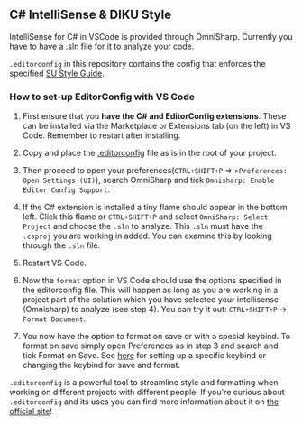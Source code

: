 ## C# IntelliSense & DIKU Style
IntelliSense for C# in VSCode is provided through OmniSharp. Currently you have to have a .sln file for it to analyze your code.

`.editorconfig` in this repository contains the config that enforces the specified [SU Style Guide](CSharpStyle.md).

### How to set-up EditorConfig with VS Code
1. First ensure that you **have the C# and EditorConfig extensions**. These can be installed via the Marketplace or Extensions tab (on the left) in VS Code. Remember to restart after installing.

2. Copy and place the [.editorconfig](../files/.editorconfig) file as is in the root of your project. 

3. Then proceed to open your preferences(`CTRL+SHIFT+P` => `>Preferences: Open Settings (UI)`), search OmniSharp and tick `Omnisharp: Enable Editor Config Support`. 

4. If the C# extension is installed a tiny flame should appear in the bottom left. Click this flame or `CTRL+SHIFT+P` and select `OmniSharp: Select Project` and choose the `.sln` to analyze. This `.sln` must have the `.csproj` you are working in added. You can examine this by looking through the `.sln` file. 

5. Restart VS Code.

6. Now the `format` option in VS Code should use the options specified in the editorconfig file. This will happen as long as you are working in a project part of the solution which you have selected your intellisense (Omnisharp) to analyze (see step 4). You can try it out: `CTRL+SHIFT+P` -> `Format Document`.

7. You now have the option to format on save or with a special keybind. To format on save simply open Preferences as in step 3 and search and tick Format on Save. See [here](https://code.visualstudio.com/docs/getstarted/keybindings) for setting up a specific keybind or changing the keybind for save and format.

`.editorconfig` is a powerful tool to streamline style and formatting when working on different projects with different people. If you're curious about `.editorconfig` and its uses you can find more information about it on [the official site](https://editorconfig.org/)!
